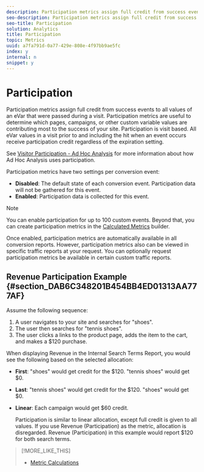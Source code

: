 ```yaml
---
description: Participation metrics assign full credit from success events to all values of an eVar that were passed during a visit. Participation metrics are useful to determine which pages, campaigns, or other custom variable values are contributing most to the success of your site. Participation is visit based. All eVar values in a visit prior to and including the hit when an event occurs receive participation credit regardless of the expiration setting.
seo-description: Participation metrics assign full credit from success events to all values of an eVar that were passed during a visit. Participation metrics are useful to determine which pages, campaigns, or other custom variable values are contributing most to the success of your site. Participation is visit based. All eVar values in a visit prior to and including the hit when an event occurs receive participation credit regardless of the expiration setting.
seo-title: Participation
solution: Analytics
title: Participation
topic: Metrics
uuid: a7fa791d-0a77-429e-808e-4f97bb9ae5fc
index: y
internal: n
snippet: y
---
```


# Participation

Participation metrics assign full credit from success events to all values of an eVar that were passed during a visit. Participation metrics are useful to determine which pages, campaigns, or other custom variable values are contributing most to the success of your site. Participation is visit based. All eVar values in a visit prior to and including the hit when an event occurs receive participation credit regardless of the expiration setting.

See [Visitor Participation - Ad Hoc Analysis](../../../components/c-variables/c-metrics/metrics-visitor-participation.md#concept_ACBAE3626B224D9683257B5F73E0FB4A) for more information about how Ad Hoc Analysis uses participation.

Participation metrics have two settings per conversion event:

* **Disabled**: The default state of each conversion event. Participation data will not be gathered for this event. 
* **Enabled**: Participation data is collected for this event.

>[!NOTE]
>
>You can enable participation for up to 100 custom events. Beyond that, you can create participation metrics in the [Calculated Metrics](https://marketing.adobe.com/resources/help/en_US/analytics/calcmetrics/participation_metric.html) builder.

Once enabled, participation metrics are automatically available in all conversion reports. However, participation metrics also can be viewed in specific traffic reports at your request. You can optionally request participation metrics be available in certain custom traffic reports.

## Revenue Participation Example {#section_DAB6C348201B454BB4ED01313AA777AF}

Assume the following sequence:

1. A user navigates to your site and searches for "shoes". 
1. The user then searches for "tennis shoes". 
1. The user clicks a links to the product page, adds the item to the cart, and makes a $120 purchase.

When displaying Revenue in the Internal Search Terms Report, you would see the following based on the selected allocation:

* **First**: "shoes" would get credit for the $120. "tennis shoes" would get $0. 
* **Last**: "tennis shoes" would get credit for the $120. "shoes" would get $0. 
* **Linear**: Each campaign would get $60 credit.

  Participation is similar to linear allocation, except full credit is given to all values. If you use Revenue (Participation) as the metric, allocation is disregarded. Revenue (Participation) in this example would report $120 for both search terms.

>[!MORE_LIKE_THIS]
>
>* [Metric Calculations](/help/components/c-variables/c-metrics/metrics-calculations.md)
